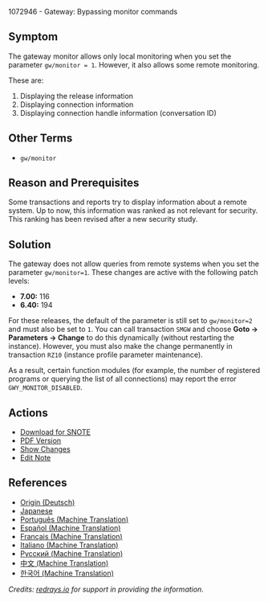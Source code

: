 1072946 - Gateway: Bypassing monitor commands

## Symptom

The gateway monitor allows only local monitoring when you set the parameter `gw/monitor = 1`. However, it also allows some remote monitoring.

These are:

1. Displaying the release information
2. Displaying connection information
3. Displaying connection handle information (conversation ID)

## Other Terms

- `gw/monitor`

## Reason and Prerequisites

Some transactions and reports try to display information about a remote system. Up to now, this information was ranked as not relevant for security. This ranking has been revised after a new security study.

## Solution

The gateway does not allow queries from remote systems when you set the parameter `gw/monitor=1`. These changes are active with the following patch levels:

- **7.00:** 116
- **6.40:** 194

For these releases, the default of the parameter is still set to `gw/monitor=2` and must also be set to `1`. You can call transaction `SMGW` and choose **Goto → Parameters → Change** to do this dynamically (without restarting the instance). However, you must also make the change permanently in transaction `RZ10` (instance profile parameter maintenance).

As a result, certain function modules (for example, the number of registered programs or querying the list of all connections) may report the error `GWY_MONITOR_DISABLED`.

## Actions

- [Download for SNOTE](https://notesdownloads.sap.com/note/0040000016337322017)
- [PDF Version](https://userapps.support.sap.com/sap/support/sfm/notes/print/0001072946?language=en-US&token=FA11DFCC201EFAD2453EF498F64E008A)
- [Show Changes](https://me.sap.com/notesLatestChanges/0001072946/E/diff)
- [Edit Note](https://me.sap.com/sap/support/notes/edit/0001072946)

## References

- [Origin (Deutsch)](https://me.sap.com/notes/0001072946/D)
- [Japanese](https://me.sap.com/notes/0001072946/J)
- [Português (Machine Translation)](https://me.sap.com/notes/0001072946/P)
- [Español (Machine Translation)](https://me.sap.com/notes/0001072946/S)
- [Français (Machine Translation)](https://me.sap.com/notes/0001072946/F)
- [Italiano (Machine Translation)](https://me.sap.com/notes/0001072946/I)
- [Русский (Machine Translation)](https://me.sap.com/notes/0001072946/R)
- [中文 (Machine Translation)](https://me.sap.com/notes/0001072946/1)
- [한국어 (Machine Translation)](https://me.sap.com/notes/0001072946/3)

*Credits: [redrays.io](https://redrays.io) for support in providing the information.*